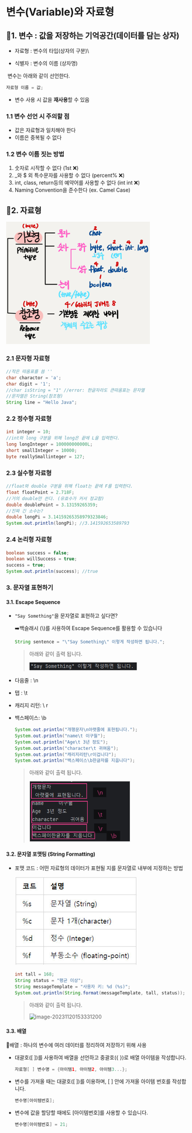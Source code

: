 # 변수(Variable)와 자료형

## 📌1. 변수 : 값을 저장하는 기억공간(데이터를 담는 상자)

- 자료형 : 변수의 타입(상자의 구분)\

- 식별자 : 변수의 이름 (상자명)

​		변수는 아래와 같이 선언한다.

```java
자료형 이름 = 값;
```

- 변수 사용 시 값을 **재사용**할 수 있음

### 1.1 변수 선언 시 주의할 점

- 값은 자료형과 일치해야 한다
- 이름은 중복될 수 없다

### 	1.2 변수 이름 짓는 방법

1. 숫자로 시작할 수 없다 (1st ❌)
2. _와 $ 외 특수문자를 사용할 수 없다 (percent% ❌)
3. int, class, return등의 예약어를 사용할 수 없다 (int int ❌)
4. Naming Convention을 준수한다 (ex. Camel Case)

## 📌2. 자료형

<img src="https://raw.githubusercontent.com/wholeheartedness/image_repo/main/img/image-20231120141552341.png" alt="image-20231120141552341" style="zoom: 67%;" />

### 	2.1 문자형 자료형

```java
//작은 따옴표를 씀 ''
char charactor = 'a';
char digit = '1';
//char isString = "1" //error: 한글자라도 큰따옴표는 문자열
//문자열은 String(참조형)
String line = "Hello Java";
```

### 	2.2 정수형 자료형

```java
int integer = 10;
//int와 long 구분을 위해 long은 끝에 L을 입력한다.
long longInteger = 100000000000L;
short smallInteger = 10000;
byte reallySmallinteger = 127;
```

### 	2.3 실수형 자료형	

```java
//float와 double 구분을 위해 float는 끝에 F를 입력한다.
float floatPoint = 2.718F;
//거의 double만 쓴다. (유효수가 커서 정교함)
double doublePoint = 3.13159265359;
//진짜 긴 소수는?
double longPi = 3.14159265358979323846;
System.out.println(longPi); //3.141592653589793
```

### 	2.4 논리형 자료형

```java
boolean success = false;
boolean willSuccess = true;
success = true; 
System.out.println(success); //true
```



### 3. 문자열 표현하기

#### 3.1. Escape Sequence

- `"Say Something"`을 문자열로 표현하고 싶다면?

  ➡️백슬래시 (\\)를 사용하여 Escape Sequence를 활용할 수 있습니다

  ```java
  String sentence = "\"Say Something\" 이렇게 작성하면 됩니다.";
  ```

  > 아래와 같이 출력 됩니다.
  >
  > ![image-20231120151404825](https://raw.githubusercontent.com/wholeheartedness/image_repo/main/img/image-20231120151404825.png)

- 다음줄 : \n

- 탭 : \t

- 캐리지 리턴: \ r

- 백스페이스: \b

  ```java
  System.out.println("개행문자\n아랫줄에 표현됩니다.");
  System.out.println("name\t 이구월");
  System.out.println("Age\t 3년 정도");
  System.out.println("character\t 귀여움");
  System.out.println("캐리지리턴\r이겁니다");
  System.out.println("백스페이스\b한글자를 지웁니다");
  
  ```

  > 아래와 같이 출력 됩니다.
  >
  > ![image-20231120152410159](https://raw.githubusercontent.com/wholeheartedness/image_repo/main/img/image-20231120152410159.png)



#### 3.2. 문자열 포맷팅 (String Formatting)

- 포맷 코드 : 어떤 자료형의 데이터가 표현될 지를 문자열로 내부에 지정하는 방법

  ![image-20231121160140509](https://raw.githubusercontent.com/wholeheartedness/image_repo/main/img/image-20231121160140509.png)

  ```java
  int tall = 168;
  String status = "평균 이상";
  String messageTemplate = "사용자 키: %d (%s)";
  System.out.println(String.format(messageTemplate, tall, status));
  ```

  > 아래와 같이 출력 됩니다.
  >
  > ![image-20231120153331200](231120%20%EB%B3%80%EC%88%98(Variable)%EC%99%80%20%EC%9E%90%EB%A3%8C%ED%98%95.assets/image-20231120153331200.png)

#### 3.3. 배열

📌배열 : 하나의 변수에 여러 데이터를 정리하여 저장하기 위해 사용

- 대괄호([ ])를 사용하여 배열을 선언하고 중괄호({ })로 배열 아이템을 작성합니다.

  ```java
  자료형[ ] 변수명 = {아이템1, 아이템2, 아이템3...};
  ```

- 변수를 가져올 때는 대괄호([ ])를 이용하며, [ ] 안에 가져올 아이템 번호를 작성합니다. 

  ```java
  변수명[아이템번호];
  ```

- 변수에 값을 할당할 때에도 [아이템번호]를 사용할 수 있습니다.

  ```java
  변수명[아이템번호] = 21;
  ```

  
